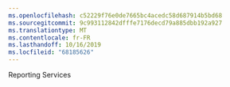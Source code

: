 ```yaml
---
ms.openlocfilehash: c52229f76e0de7665bc4acedc58d687914b5bd68
ms.sourcegitcommit: 9c993112842dfffe7176decd79a885dbb192a927
ms.translationtype: MT
ms.contentlocale: fr-FR
ms.lasthandoff: 10/16/2019
ms.locfileid: "68185626"
---
```

Reporting Services
